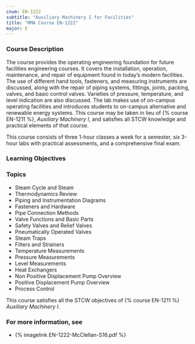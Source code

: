```yaml
---
cnum: EN-1222
subtitle: "Auxiliary Machinery I for Facilities"
title: "MMA Course EN-1222"
major: E
---
```


### Course Description

The course provides the operating engineering foundation for future facilities engineering courses. It covers the installation, operation, maintenance, and repair of equipment found in today’s modern facilities. The use of different hand tools, fasteners, and measuring instruments are discussed, along with the repair of piping systems, fittings, joints, packing, valves, and basic control valves. Varieties of pressure, temperature, and level indication are also discussed. The lab makes use of on-campus operating facilities and introduces students to on-campus alternative and renewable energy systems. This course may be taken in lieu of {% course EN-1211 %}, *Auxiliary Machinery I*, and satisfies all STCW knowledge and practical elements of that course.

This course consists of three 1-hour classes a week for a semester, six 3-hour labs with practical assessments, and a comprehensive final exam.


### Learning Objectives



### Topics

*  Steam Cycle and Steam
*  Thermodynamics Review
*  Piping and Instrumentation Diagrams
*  Fasteners and Hardware
*  Pipe Connection Methods
*  Valve Functions and Basic Parts
*  Safety Valves and Relief Valves
*  Pneumatically Operated Valves
*  Steam Traps
*  Filters and Strainers
*  Temperature Measurements
*  Pressure Measurements
*  Level Measurements
*  Heat Exchangers
*  Non Positive Displacement Pump Overview
*  Positive Displacement Pump Overview
*  Process Control 


This course satisfies all the STCW objectives of {% course EN-1211 %} *Auxiliary Machinery I*.

### For more information, see 

* {% imagelink EN-1222-McClellan-S16.pdf %} 



